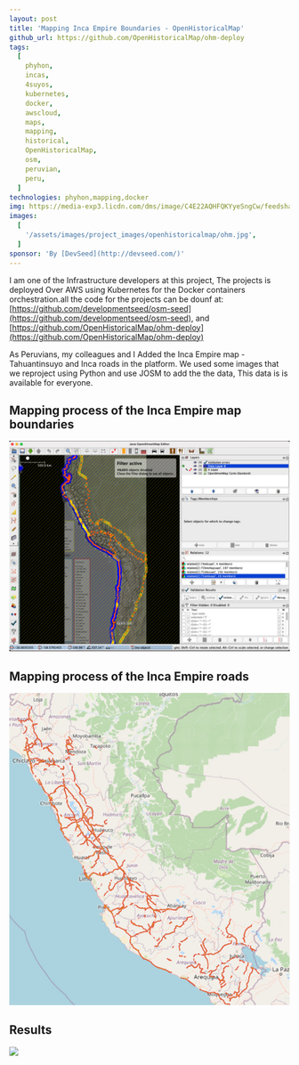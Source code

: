 ```yaml
---
layout: post
title: 'Mapping Inca Empire Boundaries - OpenHistoricalMap'
github_url: https://github.com/OpenHistoricalMap/ohm-deploy
tags:
  [
    phyhon,
    incas,
    4suyos,
    kubernetes,
    docker,
    awscloud,
    maps,
    mapping,
    historical,
    OpenHistoricalMap,
    osm,
    peruvian,
    peru,
  ]
technologies: phyhon,mapping,docker
img: https://media-exp3.licdn.com/dms/image/C4E22AQHFQKYyeSngCw/feedshare-shrink_1280/0/1623204356729?e=1629331200&v=beta&t=nOb5sHlnEUnflN6NHaXRnYw4wwEE6yTzK-_wS5nC6pA
images:
  [
    '/assets/images/project_images/openhistoricalmap/ohm.jpg',
  ]
sponsor: 'By [DevSeed](http://devseed.com/)'
---
```


I am one of the Infrastructure developers at this project, The projects is deployed Over AWS using Kubernetes for the Docker containers orchestration.all the code for the projects can be dounf at: [https://github.com/developmentseed/osm-seed](https://github.com/developmentseed/osm-seed), and [https://github.com/OpenHistoricalMap/ohm-deploy](https://github.com/OpenHistoricalMap/ohm-deploy)

As Peruvians, my colleagues and I Added the Inca Empire map - Tahuantinsuyo and Inca roads in the platform.
We used some images that we reproject using Python and use JOSM to add the the data, This data is is available for everyone.

## Mapping process of the Inca Empire map boundaries

![](/assets/images/project_images/openhistoricalmap/josm.jpg)

## Mapping process of the Inca Empire roads
  
![](/assets/images/project_images/openhistoricalmap/caminos_inca.jpg)

## Results

![](https://media-exp3.licdn.com/dms/image/C4E22AQHFQKYyeSngCw/feedshare-shrink_1280/0/1623204356729?e=1629331200&v=beta&t=nOb5sHlnEUnflN6NHaXRnYw4wwEE6yTzK-_wS5nC6pA)
